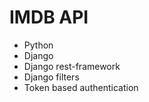 # IMDB API

- Python
- Django
- Django rest-framework
- Django filters
- Token based authentication

